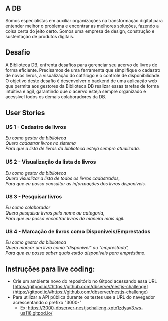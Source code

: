 ## A DB

Somos especialistas em auxiliar organizações na transformação digital para entender melhor o problema e encontrar as melhores soluções, fazendo a coisa certa do jeito certo. Somos uma empresa de design, construção e sustentação de produtos digitais.


## Desafio

A Biblioteca DB, enfrenta desafios para gerenciar seu acervo de livros de forma eficiente. Precisamos de uma ferramenta que simplifique o cadastro de novos livros, a visualização do catálogo e o controle de disponibilidade. O objetivo deste desafio é desenvolver o backend de uma aplicação web que permita aos gestores da Biblioteca DB realizar essas tarefas de forma intuitiva e ágil, garantindo que o acervo esteja sempre organizado e acessível todos os demais colaboradores da DB.


## User Stories

### US 1 - Cadastro de livros

*Eu como gestor da biblioteca </br>
Quero cadastrar livros no sistema </br>
Para que a lista de livros da biblioteca esteja sempre atualizada.*

### US 2 - Visualização da lista de livros

*Eu como gestor da biblioteca </br>
Quero visualizar a lista de todos os livros cadastrados, </br>
Para que eu possa consultar as informações dos livros disponíveis.*

### US 3 - Pesquisar livros

*Eu como colaborador </br>
Quero pesquisar livros pelo nome ou categoria, </br>
Para que eu possa encontrar livros de maneira mais ágil.*

### US 4 - Marcação de livros como Disponíveis/Emprestados

*Eu como gestor da biblioteca </br>
Quero marcar um livro como "disponível" ou "emprestado", </br>
Para que eu possa saber quais estão disponíveis para empréstimo.*


## Instruções para live coding:

- Crie um ambiente novo do repositório no Gitpod acessando essa URL [https://gitpod.io/#https://github.com/dbserver/nestjs-challenge](https://gitpod.io/#https://github.com/dbserver/nestjs-challenge)
- Para utilizar a API pública durante os testes use a URL do navegador acrescentando o prefixo "3000-"
  - Ex: https://3000-dbserver-nestjschalleng-xpto1zdyav3.ws-us118.gitpod.io/

